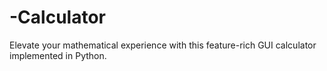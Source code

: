 # -Calculator
Elevate your mathematical experience with this feature-rich GUI calculator implemented in Python.
